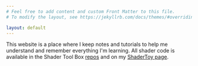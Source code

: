 ```yaml
---
# Feel free to add content and custom Front Matter to this file.
# To modify the layout, see https://jekyllrb.com/docs/themes/#overriding-theme-defaults

layout: default
---
```


This website is a place where I keep notes and tutorials to help me understand and remember everything I'm learning. All shader code is available in the Shader Tool Box [repos](https://github.com/EFV0804/shader_tool_box) and on my [ShaderToy page](https://www.shadertoy.com/profile/?show=shaders).

<script type="text/javascript" src="https://rawgit.com/patriciogonzalezvivo/glslCanvas/master/dist/GlslCanvas.js"></script>

<div class="grid-container" style="text-align:center">

  <div class="float-child">
<canvas class="glslCanvas" data-fragment-url="shader_frags/rgb2hsl_polarCoordinates.frag" width="350" height="350"></canvas>
  </div>

  <div class="float-child">
<canvas class="glslCanvas" data-fragment-url="shader_frags/voronoi.frag" width="350" height="350"></canvas>
  </div>

  <div class="float-child">
<canvas class="glslCanvas" data-fragment-url="shader_frags/galaxy.frag" width="350" height="350"></canvas>
  </div>
  <div class="float-child">
<canvas class="glslCanvas" data-fragment-url="shader_frags/sky.frag" width="350" height="350"></canvas>
  </div>
  <div>
<canvas class="glslCanvas" data-fragment-url="shader_frags/oil_stain.frag" width="350" height="350"></canvas>
</div>

</div>


<!-- 
<div>
<canvas class="glslCanvas" data-fragment-url="shader_frags/fbm_warp.frag" width="350" height="350"></canvas>
</div>
<div>
<canvas class="glslCanvas" data-fragment-url="shader_frags/rgb2hsl_polarCoordinates.frag" width="350" height="350"></canvas>
</div>
<div>
<canvas class="glslCanvas" data-fragment-url="shader_frags/voronoi.frag" width="350" height="350"></canvas>
</div>
<div>
<canvas class="glslCanvas" data-fragment-url="shader_frags/galaxy.frag" width="350" height="350"></canvas>
</div>
<div>
<canvas class="glslCanvas" data-fragment-url="shader_frags/sky.frag" width="350" height="350"></canvas>
</div> -->